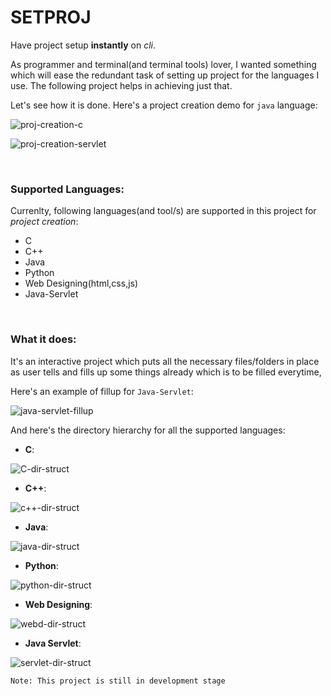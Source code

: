 # SETPROJ

Have project setup **instantly** on _cli_.

As programmer and terminal(and terminal tools) lover, I wanted something which will ease the redundant task of setting up project for the languages I use. The following project helps in achieving just that.

Let's see how it is done. Here's a project creation demo for `java` language:

![proj-creation-c](https://github.com/coolabhays/project-setup/raw/master/sshots/c-mkproj.png)


![proj-creation-servlet](https://github.com/coolabhays/project-setup/raw/master/sshots/servlet-mkproj.png)

<br>

### Supported Languages:

Currenlty, following languages(and tool/s) are supported in this project for _project creation_:

* C
* C++
* Java
* Python
* Web Designing(html,css,js)
* Java-Servlet

<br>


### What it does:

It's an interactive project which puts all the necessary files/folders in place as user tells and fills up some things already which is to be filled everytime,

Here's an example of fillup for `Java-Servlet`:

![java-servlet-fillup](https://github.com/coolabhays/project-setup/raw/master/sshots/servlet-fillup.png)


And here's the directory hierarchy for all the supported languages:

* **C**:

![C-dir-struct](https://github.com/coolabhays/project-setup/raw/master/sshots/structure-cproj.png)


* **C++**:

![c++-dir-struct](https://github.com/coolabhays/project-setup/raw/master/sshots/structure-cppproj.png)


* **Java**:

![java-dir-struct](https://github.com/coolabhays/project-setup/raw/master/sshots/structure-javaproj.png)

* **Python**:

![python-dir-struct](https://github.com/coolabhays/project-setup/raw/master/sshots/structure-pyproj.png)

* **Web Designing**:

![webd-dir-struct](https://github.com/coolabhays/project-setup/raw/master/sshots/structure-webdproj.png)

* **Java Servlet**:

![servlet-dir-struct](https://github.com/coolabhays/project-setup/raw/master/sshots/structure-servlet.png)

```
Note: This project is still in development stage
```
